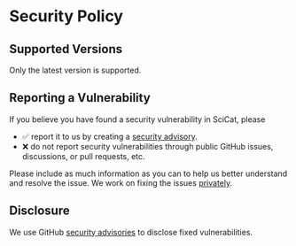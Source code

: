 # Security Policy

## Supported Versions

Only the latest version is supported.

## Reporting a Vulnerability

If you believe you have found a security vulnerability in SciCat, please

- ✅ report it to us by creating a
  [security advisory](https://github.com/SciCatProject/scicatlive/security/advisories/new).
- ❌ do not report security vulnerabilities through public GitHub issues, discussions, or pull requests, etc.

Please include as much information as you can to help us better understand and resolve the issue. We work on fixing the
issues
[privately](https://docs.github.com/en/code-security/security-advisories/working-with-repository-security-advisories/collaborating-in-a-temporary-private-fork-to-resolve-a-repository-security-vulnerability).

## Disclosure

We use GitHub [security advisories](https://github.com/SciCatProject/scicatlive/security/advisories) to disclose fixed
vulnerabilities.
